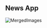 ## News App

![MergedImages](https://github.com/TahaYounis/NewsApp_/assets/82248336/afe11ac2-57fb-4b68-a865-29b03432ef10)
